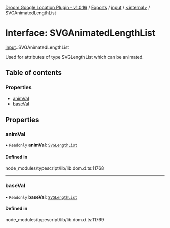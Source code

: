 [Droom Google Location Plugin - v1.0.16](../README.md) / [Exports](../modules.md) / [input](../modules/input.md) / [<internal\>](../modules/input._internal_.md) / SVGAnimatedLengthList

# Interface: SVGAnimatedLengthList

[input](../modules/input.md).[<internal>](../modules/input._internal_.md).SVGAnimatedLengthList

Used for attributes of type SVGLengthList which can be animated.

## Table of contents

### Properties

- [animVal](input._internal_.SVGAnimatedLengthList.md#animval)
- [baseVal](input._internal_.SVGAnimatedLengthList.md#baseval)

## Properties

### animVal

• `Readonly` **animVal**: [`SVGLengthList`](../modules/input._internal_.md#svglengthlist)

#### Defined in

node_modules/typescript/lib/lib.dom.d.ts:11768

___

### baseVal

• `Readonly` **baseVal**: [`SVGLengthList`](../modules/input._internal_.md#svglengthlist)

#### Defined in

node_modules/typescript/lib/lib.dom.d.ts:11769
